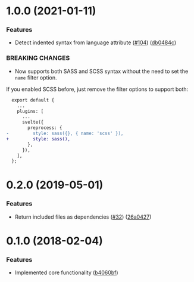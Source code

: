<a name="1.0.0"></a>

# 1.0.0 (2021-01-11)

### Features

- Detect indented syntax from language attribute ([#104](https://github.com/ls-age/svelte-preprocess-sass/issues/104)) ([db0484c](https://github.com/ls-age/svelte-preprocess-sass/commits/db0484c))

### BREAKING CHANGES

- Now supports both SASS and SCSS syntax without the need to set the `name` filter option.

If you enabled SCSS before, just remove the filter options to support both:

```diff
  export default {
    ...
    plugins: [
      ...
      svelte({
        preprocess: {
-         style: sass({}, { name: 'scss' }),
+         style: sass(),
        },
      }),
    ],
  };
```

<a name="0.2.0"></a>

# 0.2.0 (2019-05-01)

### Features

- Return included files as dependencies ([#32](https://github.com/ls-age/svelte-preprocess-sass/issues/32)) ([26a0427](https://github.com/ls-age/svelte-preprocess-sass/commits/26a0427))

<a name="0.1.0"></a>

# 0.1.0 (2018-02-04)

### Features

- Implemented core functionality ([b4060bf](https://github.com/ls-age/svelte-preprocess-sass/commits/b4060bf))
